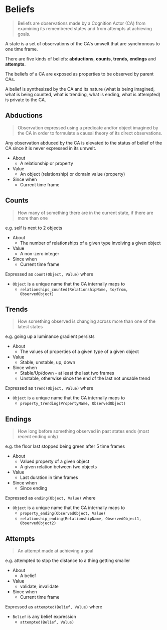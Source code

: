 # Beliefs

> Beliefs are observations made by a Cognition Actor (CA) from examining its remembered states and from attempts at achieving goals.

A state is a set of observations of the CA's umwelt that are synchronous to one time frame.

There are five kinds of beliefs: **abductions**, **counts**, **trends**, **endings** and **attempts**.

The beliefs of a CA are exposed as properties to be observed by parent CAs.

A belief is synthesized by the CA and its nature (what is being imagined, what is being counted, what is trending, what is ending, what is attempted) is private to the CA.

## Abductions

> Observation expressed using a predicate and/or object imagined by the CA in order to formulate a causal theory of its direct observations.

Any observation abduced by the CA is elevated to the status of belief of the CA since it is never expressed in its umwelt.

* About
  * A relationship or property
* Value
  * An object (relationship) or domain value (property)
* Since when
  * Current time frame

## Counts

> How many of something there are in the current state, if there are more than one

e.g. self is next to 2 objects

* About
  * The number of relationships of a given type involving a given object
* Value
  * A non-zero integer
* Since when
  * Current time frame

Expressed as `count(Object, Value)` where

* `Object` is a unique name that the CA internally maps to
  * `relationships_counted(RelationshipName, to/from, ObservedObject)`

## Trends

> How something observed is changing across more than one of the latest states

e.g. going up a luminance gradient persists

* About
  * The values of properties of a given type of a given object
* Value
  * Stable, unstable, up, down
* Since when
  * Stable/Up/down - at least the last two frames
  * Unstable, otherwise since the end of the last not unsable trend

Expressed as `trend(Object, Value)` where

* `Object` is a unique name that the CA internally maps to
  * `property_trending(PropertyName, ObservedObject)`

## Endings

> How long before something observed in past states ends (most recent ending only)

e.g. the floor last stopped being green after 5 time frames

* About
  * Valued property of a given object
  * A given relation between two objects
* Value
  * Last duration in time frames
* Since when
  * Since ending

Expressed as `ending(Object, Value)` where

* `Object` is a unique name that the CA internally maps to
  * `property_ending(ObservedObject, Value)`
  * `relationship_ending(RelationshipName, ObservedObject1, ObservedObject2)`

## Attempts

> An attempt made at achieving a goal

e.g. attempted to stop the distance to a thing getting smaller

* About
  * A belief
* Value
  * validate, invalidate
* Since when
  * Current time frame

Expressed as `attempted(Belief, Value)` where

* `Belief` is any belief expression
  * `attempted(Belief, Value)`
